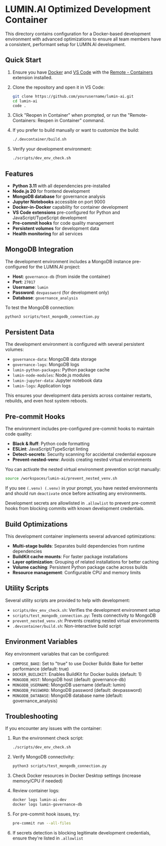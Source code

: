 # LUMIN.AI Optimized Development Container

This directory contains configuration for a Docker-based development environment with advanced optimizations to ensure all team members have a consistent, performant setup for LUMIN.AI development.

## Quick Start

1. Ensure you have [Docker](https://www.docker.com/get-started) and [VS Code](https://code.visualstudio.com/) with the [Remote - Containers](https://marketplace.visualstudio.com/items?itemName=ms-vscode-remote.remote-containers) extension installed.

2. Clone the repository and open it in VS Code:

   ```bash
   git clone https://github.com/yourusername/lumin-ai.git
   cd lumin-ai
   code .
   ```

3. Click "Reopen in Container" when prompted, or run the "Remote-Containers: Reopen in Container" command.

4. If you prefer to build manually or want to customize the build:

   ```bash
   ./.devcontainer/build.sh
   ```

5. Verify your development environment:
   ```bash
   ./scripts/dev_env_check.sh
   ```

## Features

- **Python 3.11** with all dependencies pre-installed
- **Node.js 20** for frontend development
- **MongoDB database** for governance analysis
- **Jupyter Notebooks** accessible on port 9000
- **Docker-in-Docker** capability for container development
- **VS Code extensions** pre-configured for Python and JavaScript/TypeScript development
- **Pre-commit hooks** for code quality management
- **Persistent volumes** for development data
- **Health monitoring** for all services

## MongoDB Integration

The development environment includes a MongoDB instance pre-configured for the LUMIN.AI project:

- **Host**: `governance-db` (from inside the container)
- **Port**: `27017`
- **Username**: `lumin`
- **Password**: `devpassword` (for development only)
- **Database**: `governance_analysis`

To test the MongoDB connection:

```bash
python3 scripts/test_mongodb_connection.py
```

## Persistent Data

The development environment is configured with several persistent volumes:

- `governance-data`: MongoDB data storage
- `governance-logs`: MongoDB logs
- `lumin-python-packages`: Python package cache
- `lumin-node-modules`: Node.js modules
- `lumin-jupyter-data`: Jupyter notebook data
- `lumin-logs`: Application logs

This ensures your development data persists across container restarts, rebuilds, and even host system reboots.

## Pre-commit Hooks

The environment includes pre-configured pre-commit hooks to maintain code quality:

- **Black & Ruff**: Python code formatting
- **ESLint**: JavaScript/TypeScript linting
- **Detect-secrets**: Security scanning for accidental credential exposure
- **Prevent-nested-venv**: Avoids creating nested virtual environments

You can activate the nested virtual environment prevention script manually:

```bash
source /workspaces/lumin-ai/prevent_nested_venv.sh
```

If you see `(.venv) (.venv)` in your prompt, you have nested environments and should run `deactivate` once before activating any environments.

Development secrets are allowlisted in `.allowlist` to prevent pre-commit hooks from blocking commits with known development credentials.

## Build Optimizations

This development container implements several advanced optimizations:

- **Multi-stage builds**: Separates build dependencies from runtime dependencies
- **BuildKit cache mounts**: For faster package installations
- **Layer optimization**: Grouping of related installations for better caching
- **Volume caching**: Persistent Python package cache across builds
- **Resource management**: Configurable CPU and memory limits

## Utility Scripts

Several utility scripts are provided to help with development:

- `scripts/dev_env_check.sh`: Verifies the development environment setup
- `scripts/test_mongodb_connection.py`: Tests connectivity to MongoDB
- `prevent_nested_venv.sh`: Prevents creating nested virtual environments
- `.devcontainer/build.sh`: Non-interactive build script

## Environment Variables

Key environment variables that can be configured:

- `COMPOSE_BAKE`: Set to "true" to use Docker Buildx Bake for better performance (default: true)
- `DOCKER_BUILDKIT`: Enables BuildKit for Docker builds (default: 1)
- `MONGODB_HOST`: MongoDB host (default: governance-db)
- `MONGODB_USERNAME`: MongoDB username (default: lumin)
- `MONGODB_PASSWORD`: MongoDB password (default: devpassword)
- `MONGODB_DATABASE`: MongoDB database name (default: governance_analysis)

## Troubleshooting

If you encounter any issues with the container:

1. Run the environment check script:

   ```bash
   ./scripts/dev_env_check.sh
   ```

2. Verify MongoDB connectivity:

   ```bash
   python3 scripts/test_mongodb_connection.py
   ```

3. Check Docker resources in Docker Desktop settings (increase memory/CPU if needed)

4. Review container logs:

   ```bash
   docker logs lumin-ai-dev
   docker logs lumin-governance-db
   ```

5. For pre-commit hook issues, try:

   ```bash
   pre-commit run --all-files
   ```

6. If secrets detection is blocking legitimate development credentials, ensure they're listed in `.allowlist`

